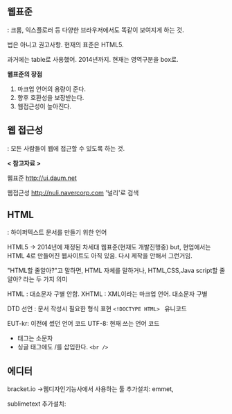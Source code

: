 ## 웹표준

: 크롬, 익스플로러 등 다양한 브라우저에서도 똑같이 보여지게 하는 것.

법은 아니고 권고사항. 현재의 표준은 HTML5.

과거에는 table로 사용했어. 2014년까지.
현재는 영역구분을 box로.

**웹표준의 장점**

1. 마크업 언어의 용량이 준다.
2. 향후 호환성을 보장받는다.
3. 웹접근성이 높아진다.



## 웹 접근성

: 모든 사람들이 웹에 접근할 수 있도록 하는 것.

**< 참고자료 >**

웹표준 http://ui.daum.net

웹접근성 http://nuli.navercorp.com
				'널리'로 검색



## HTML

: 하이퍼텍스트 문서를 만들기 위한 언어

HTML5 -> 2014년에 재정된 차세대 웹표준(현재도 개발진행중)
but, 현업에서는 HTML 4로 만들어진  웹사이트도 아직 있음.  다시 제작을 안해서 그런거임.

"HTML할 줄알아?"고 말하면, HTML 자체를 말하거나, HTML,CSS,Java script할 줄 알아? 라는 두 가지 의미

HTML : 대소문자 구별 안함.
XHTML : XML이라는 마크업 언어. 대소문자 구별

DTD 선언 : 문서 작성시 필요한 형식 표현 ```<!DOCTYPE HTML> ```
유니코드

EUT-kr: 이전에 썼던 언어 코드
UTF-8: 현재 쓰는 언어 코드

- 태그는 소문자
- 싱글 태그에도 /를 삽입한다. ```<br />```





## 에디터

bracket.io ->웹디자인기능사에서 사용하는 툴
추가설치: emmet, 

sublimetext
추가설치: 



